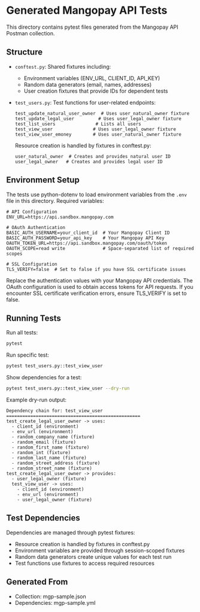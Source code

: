 # Generated Mangopay API Tests

This directory contains pytest files generated from the Mangopay API Postman collection.

## Structure

- `conftest.py`: Shared fixtures including:
  - Environment variables (ENV_URL, CLIENT_ID, API_KEY)
  - Random data generators (email, names, addresses)
  - User creation fixtures that provide IDs for dependent tests

- `test_users.py`: Test functions for user-related endpoints:
  ```
  test_update_natural_user_owner  # Uses user_natural_owner fixture
  test_update_legal_user         # Uses user_legal_owner fixture
  test_list_users               # Lists all users
  test_view_user               # Uses user_legal_owner fixture
  test_view_user_emoney        # Uses user_natural_owner fixture
  ```

  Resource creation is handled by fixtures in conftest.py:
  ```
  user_natural_owner  # Creates and provides natural user ID
  user_legal_owner   # Creates and provides legal user ID
  ```

## Environment Setup

The tests use python-dotenv to load environment variables from the `.env` file in this directory. Required variables:

```
# API Configuration
ENV_URL=https://api.sandbox.mangopay.com

# OAuth Authentication
BASIC_AUTH_USERNAME=your_client_id  # Your Mangopay Client ID
BASIC_AUTH_PASSWORD=your_api_key    # Your Mangopay API Key
OAUTH_TOKEN_URL=https://api.sandbox.mangopay.com/oauth/token
OAUTH_SCOPE=read write              # Space-separated list of required scopes

# SSL Configuration
TLS_VERIFY=false  # Set to false if you have SSL certificate issues
```

Replace the authentication values with your Mangopay API credentials. The OAuth configuration is used to obtain access tokens for API requests. If you encounter SSL certificate verification errors, ensure TLS_VERIFY is set to false.

## Running Tests

Run all tests:
```bash
pytest
```

Run specific test:
```bash
pytest test_users.py::test_view_user
```

Show dependencies for a test:
```bash
pytest test_users.py::test_view_user --dry-run
```

Example dry-run output:
```
Dependency chain for: test_view_user
==================================================
test_create_legal_user_owner -> uses:
  - client_id (environment)
  - env_url (environment)
  - random_company_name (fixture)
  - random_email (fixture)
  - random_first_name (fixture)
  - random_int (fixture)
  - random_last_name (fixture)
  - random_street_address (fixture)
  - random_street_name (fixture)
test_create_legal_user_owner -> provides:
  - user_legal_owner (fixture)
  test_view_user -> uses:
    - client_id (environment)
    - env_url (environment)
    - user_legal_owner (fixture)
```

## Test Dependencies

Dependencies are managed through pytest fixtures:
- Resource creation is handled by fixtures in conftest.py
- Environment variables are provided through session-scoped fixtures
- Random data generators create unique values for each test run
- Test functions use fixtures to access required resources

## Generated From

- Collection: mgp-sample.json
- Dependencies: mgp-sample.yml
